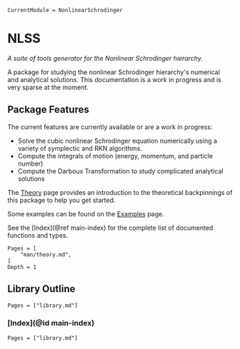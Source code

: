 ```@meta
CurrentModule = NonlinearSchrodinger
```
# NLSS

*A suite of tools generator for the Nonlinear Schrodinger hierarchy.*

A package for studying the nonlinear Schrodinger hierarchy's numerical and analytical solutions. This documentation is a work in progress and is very sparse at the moment.

## Package Features
The current features are currently available or are a work in progress:

- Solve the cubic nonlinear Schrodinger equation numerically using a variety of symplectic and RKN algorithms.
- Compute the integrals of motion (energy, momentum, and particle number)
- Compute the Darboux Transformation to study complicated analytical solutions

The [Theory](@ref) page provides an introduction to the theoretical backpinnings of this package to help you get started.

Some examples can be found on the [Examples](@ref) page.

See the [Index](@ref main-index) for the complete list of documented functions and types.
```@contents
Pages = [
    "man/theory.md",
]
Depth = 1
```

## Library Outline

```@contents
Pages = ["library.md"]
```

### [Index](@id main-index)

```@index
Pages = ["library.md"]
```
